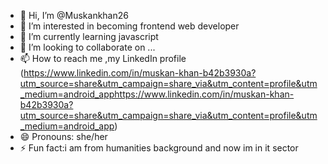 - 👋 Hi, I’m @Muskankhan26
- 👀 I’m interested in becoming frontend web developer 
- 🌱 I’m currently learning javascript 
- 💞️ I’m looking to collaborate on ...
- 📫 How to reach me ,my LinkedIn profile (https://www.linkedin.com/in/muskan-khan-b42b3930a?utm_source=share&utm_campaign=share_via&utm_content=profile&utm_medium=android_apphttps://www.linkedin.com/in/muskan-khan-b42b3930a?utm_source=share&utm_campaign=share_via&utm_content=profile&utm_medium=android_app)
- 😄 Pronouns: she/her
- ⚡ Fun fact:i am from humanities background and now im in it sector 

<!---
Muskankhan26/Muskankhan26 is a ✨ special ✨ repository because its `README.md` (this file) appears on your GitHub profile.
You can click the Preview link to take a look at your changes.
--->

